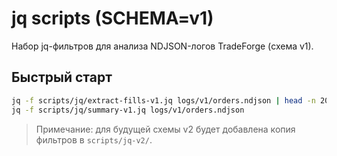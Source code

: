 # jq scripts (SCHEMA=v1)

Набор jq-фильтров для анализа NDJSON-логов TradeForge (схема v1).

## Быстрый старт

```bash
jq -f scripts/jq/extract-fills-v1.jq logs/v1/orders.ndjson | head -n 20
jq -f scripts/jq/summary-v1.jq logs/v1/orders.ndjson
```

> Примечание: для будущей схемы v2 будет добавлена копия фильтров в `scripts/jq-v2/`.

